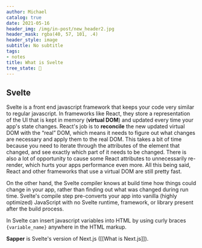 ```yaml
---
author: Michael
catalog: true
date: 2021-05-16
header_img: /img/in-post/new_header2.jpg
header_mask: rgba(40, 57, 101, .4)
header_style: image
subtitle: No subtitle
tags:
- notes
title: What is Svelte
tree_state: 🌱
---
```


## Svelte
Svelte is a front end javascript framework that keeps your code very similar to regular javascript. In frameworks like React, they store a representation of the UI that is kept in memory (**virtual DOM**) and updated every time your app's state changes. React's job is to **reconcile** the new updated virtual DOM with the “real” DOM, which means it needs to figure out what changes are necessary and apply them to the real DOM. This takes a bit of time because you need to iterate through the attributes of the element that changed, and see exactly which part of it needs to be changed. There is also a lot of opportunity to cause some React attributes to unnecessarily re-render, which hurts your apps performance even more. All this being said, React and other frameworks that use a virtual DOM are still pretty fast. 

On the other hand, the Svelte compiler knows at build time how things could change in your app, rather than finding out what was changed during run time. Svelte's compile step pre-converts your app into vanilla (highly optimized) JavaScript with no Svelte runtime, framework, or library present after the build process.

In Svelte can insert javascript variables into HTML by using curly braces `{variable_name}` anywhere in the HTML markup.

**Sapper** is Svelte's version of Next.js ([[What is Next.js]]).